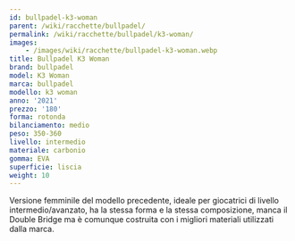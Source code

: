 ```yaml
---
id: bullpadel-k3-woman
parent: /wiki/racchette/bullpadel/
permalink: /wiki/racchette/bullpadel/k3-woman/
images:
    - /images/wiki/racchette/bullpadel-k3-woman.webp
title: Bullpadel K3 Woman
brand: bullpadel
model: K3 Woman
marca: bullpadel
modello: k3 woman
anno: '2021'
prezzo: '180'
forma: rotonda
bilanciamento: medio
peso: 350-360
livello: intermedio
materiale: carbonio
gomma: EVA
superficie: liscia
weight: 10
---
```

Versione femminile del modello precedente, ideale per giocatrici di livello intermedio/avanzato, ha la stessa forma e la stessa composizione, manca il Double Bridge ma è comunque costruita con i migliori materiali utilizzati dalla marca.